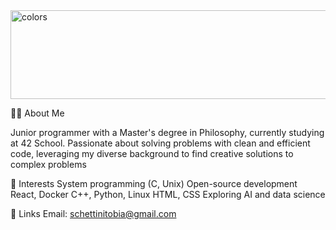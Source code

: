 <img width="920" height="142" alt="colors" src="https://github.com/user-attachments/assets/fd64f639-3a18-45ec-8001-b1debf94e3f6" />

👨‍💻 About Me

Junior programmer with a Master's degree in Philosophy, currently studying at 42 School.
Passionate about solving problems with clean and efficient code, leveraging my diverse background to find creative solutions to complex problems

🌟 Interests
System programming (C, Unix)
Open-source development
React, Docker
C++, Python, Linux
HTML, CSS
Exploring AI and data science

🔗 Links
Email: schettinitobia@gmail.com
